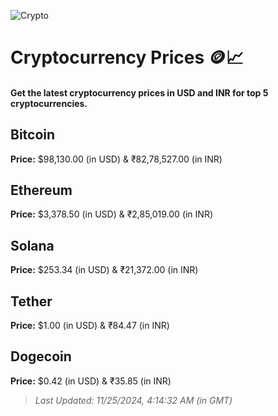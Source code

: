 
![Crypto](https://www.techguide.com.au/wp-content/uploads/2020/11/crypto3.jpeg)

# Cryptocurrency Prices 🪙📈

#### Get the latest cryptocurrency prices in USD and INR for top 5 cryptocurrencies.

## Bitcoin

**Price:** $98,130.00 (in USD) & ₹82,78,527.00 (in INR)

## Ethereum

**Price:** $3,378.50 (in USD) & ₹2,85,019.00 (in INR)

## Solana

**Price:** $253.34 (in USD) & ₹21,372.00 (in INR)

## Tether

**Price:** $1.00 (in USD) & ₹84.47 (in INR)

## Dogecoin

**Price:** $0.42 (in USD) & ₹35.85 (in INR)

> _Last Updated: 11/25/2024, 4:14:32 AM (in GMT)_
